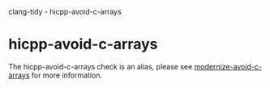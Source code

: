 clang-tidy - hicpp-avoid-c-arrays

</div>

<div class="meta"
http-equiv=refresh="5;URL=modernize-avoid-c-arrays.html">

</div>

# hicpp-avoid-c-arrays

The hicpp-avoid-c-arrays check is an alias, please see
[modernize-avoid-c-arrays](https://clang.llvm.org/extra/clang-tidy/checks/modernize-avoid-c-arrays.html) for more
information.
